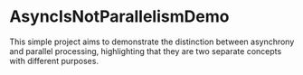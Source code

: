 # AsyncIsNotParallelismDemo
This simple project aims to demonstrate the distinction between asynchrony and parallel processing, highlighting that they are two separate concepts with different purposes. 
